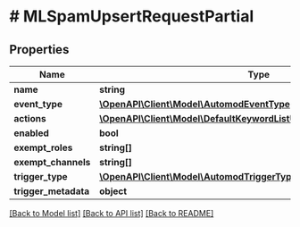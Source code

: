 # # MLSpamUpsertRequestPartial

## Properties

Name | Type | Description | Notes
------------ | ------------- | ------------- | -------------
**name** | **string** |  | [optional]
**event_type** | [**\OpenAPI\Client\Model\AutomodEventType**](AutomodEventType.md) |  | [optional]
**actions** | [**\OpenAPI\Client\Model\DefaultKeywordListUpsertRequestActionsInner[]**](DefaultKeywordListUpsertRequestActionsInner.md) |  | [optional]
**enabled** | **bool** |  | [optional]
**exempt_roles** | **string[]** |  | [optional]
**exempt_channels** | **string[]** |  | [optional]
**trigger_type** | [**\OpenAPI\Client\Model\AutomodTriggerType**](AutomodTriggerType.md) |  | [optional]
**trigger_metadata** | **object** |  | [optional]

[[Back to Model list]](../../README.md#models) [[Back to API list]](../../README.md#endpoints) [[Back to README]](../../README.md)
